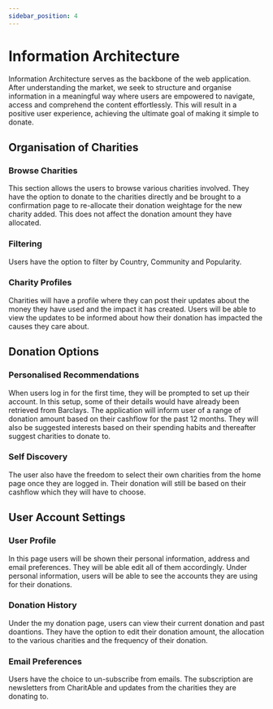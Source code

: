 ```yaml
---
sidebar_position: 4
---
```


# Information Architecture
Information Architecture serves as the backbone of the web application. After understanding the market, we seek to structure and organise information in a meaningful way where users are empowered to navigate, access and comprehend the content effortlessly. This will result in a positive user experience, achieving the ultimate goal of making it simple to donate.

## Organisation of Charities

### Browse Charities
This section allows the users to browse various charities involved. They have the option to donate to the charities directly and be brought to a confirmation page to re-allocate their donation weightage for the new charity added. This does not affect the donation amount they have allocated.

### Filtering
Users have the option to filter by Country, Community and Popularity.

### Charity Profiles
Charities will have a profile where they can post their updates about the money they have used and the impact it has created. Users will be able to view the updates to be informed about how their donation has impacted the causes they care about.

## Donation Options

### Personalised Recommendations
When users log in for the first time, they will be prompted to set up their account. In this setup, some of their details would have already been retrieved from Barclays. The application will inform user of a range of donation amount based on their cashflow for the past 12 months. They will also be suggested interests based on their spending habits and thereafter suggest charities to donate to.

### Self Discovery
The user also have the freedom to select their own charities from the home page once they are logged in. Their donation will still be based on their cashflow which they will have to choose.

## User Account Settings

### User Profile
In this page users will be shown their personal information, address and email preferences. They will be able edit all of them accordingly. Under personal information, users will be able to see the accounts they are using for their donations.

### Donation History
Under the my donation page, users can view their current donation and past doantions. They have the option to edit their donation amount, the allocation to the various charities and the frequency of their donation. 

### Email Preferences
Users have the choice to un-subscribe from emails. The subscription are newsletters from CharitAble and updates from the charities they are donating to. 